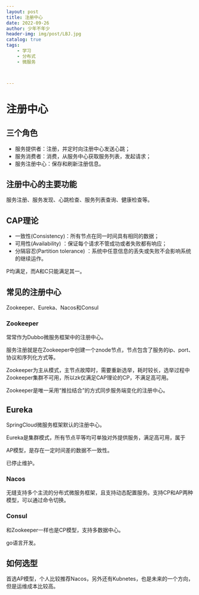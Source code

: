 ```yaml
---
layout: post
title: 注册中心
date: 2022-09-26
author: 少年不年少
header-img: img/post/LBJ.jpg
catalog: true
tags:
    - 学习
    - 分布式
	- 微服务



---
```


# 注册中心

## 三个角色

- 服务提供者：注册，并定时向注册中心发送心跳；
- 服务消费者：消费，从服务中心获取服务列表，发起请求；
- 服务注册中心：保存和刷新注册信息。

## 注册中心的主要功能

服务注册、服务发现、心跳检查、服务列表查询、健康检查等。

## CAP理论

- 一致性(Consistency)：所有节点在同一时间具有相同的数据；
- 可用性(Availability) ：保证每个请求不管成功或者失败都有响应；
- 分隔容忍(Partition tolerance) ：系统中任意信息的丢失或失败不会影响系统的继续运作。

P均满足，而A和C只能满足其一。

## 常见的注册中心

Zookeeper、Eureka、Nacos和Consul

### Zookeeper

常常作为Dubbo微服务框架中的注册中心。

服务注册就是在Zookeeper中创建一个znode节点，节点包含了服务的ip、port、协议和序列化方式等。

Zookeeper为主从模式，主节点故障时，需要重新选举，耗时较长，选举过程中Zookeeper集群不可用，所以zk仅满足CAP理论的CP，不满足高可用。

Zookeeper是唯一采用“推拉结合”的方式同步服务端变化的注册中心。

## Eureka

SpringCloud微服务框架默认的注册中心。

Eureka是集群模式，所有节点平等均可单独对外提供服务，满足高可用，属于

AP模型，是存在一定时间差的数据不一致性。

已停止维护。

### Nacos

无缝支持多个主流的分布式微服务框架，且支持动态配置服务。支持CP和AP两种模型，可以通过命令切换。

### Consul

和Zookeeper一样也是CP模型，支持多数据中心。

go语言开发。

## 如何选型

首选AP模型，个人比较推荐Nacos，另外还有Kubnetes，也是未来的一个方向，但是运维成本比较高。









